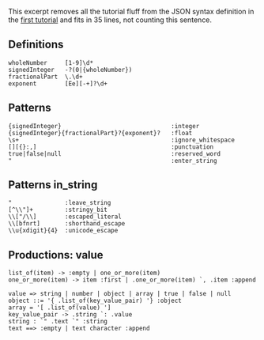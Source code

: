 This excerpt removes all the tutorial fluff from the JSON syntax definition in
the [first tutorial](json.md) and fits in 35 lines, not counting this sentence.
## Definitions
```
wholeNumber     [1-9]\d*
signedInteger   -?(0|{wholeNumber})
fractionalPart  \.\d+
exponent        [Ee][-+]?\d+
```
## Patterns
```
{signedInteger}                               :integer
{signedInteger}{fractionalPart}?{exponent}?   :float
\s+                                           :ignore_whitespace
[][{}:,]                                      :punctuation
true|false|null                               :reserved_word
"                                             :enter_string
```
## Patterns in_string
```
"               :leave_string
[^\\"]+         :stringy_bit
\\["/\\]        :escaped_literal
\\[bfnrt]       :shorthand_escape
\\u{xdigit}{4}  :unicode_escape
```
## Productions: value
```
list_of(item) -> :empty | one_or_more(item)
one_or_more(item) -> item :first | .one_or_more(item) `, .item :append

value => string | number | object | array | true | false | null
object ::= '{ .list_of(key_value_pair) '} :object
array = '[ .list_of(value) ']
key_value_pair -> .string `: .value
string : `" .text `" :string
text ==> :empty | text character :append
```